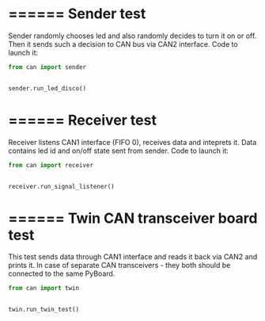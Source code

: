 ======
Sender test
======

Sender randomly chooses led and also randomly decides to turn it on or off. Then it sends such a decision to CAN bus via CAN2 interface. Code to launch it:

```python
from can import sender


sender.run_led_disco()
```

======
Receiver test
======

Receiver listens CAN1 interface (FIFO 0), receives data and inteprets it. Data contains led id and on/off state sent from sender. Code to launch it:

```python
from can import receiver


receiver.run_signal_listener()
```

======
Twin CAN transceiver board test
======

This test sends data through CAN1 interface and reads it back via CAN2 and prints it. In case of separate CAN transceivers - they both should be connected to the same PyBoard.


```python
from can import twin


twin.run_twin_test()
```
